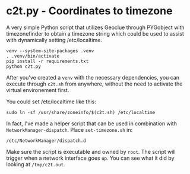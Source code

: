 # c2t.py - Coordinates to timezone

A very simple Python script that utilizes Geoclue through PYGobject with
timezonefinder to obtain a timezone string which could be used to assist
with dynamically setting /etc/localtime.

```
venv --system-site-packages .venv
. .venv/bin/activate
pip install -r requirements.txt
python c2t.py
```

After you've created a `venv` with the necessary dependencies, you can
execute through `c2t.sh` from anywhere, without the need to activate the
virtual environement first.

You could set /etc/localtime like this:

```
sudo ln -sf /usr/share/zoneinfo/$(c2t.sh) /etc/localtime
```

In fact, I've made a helper script that can be used in combination with
`NetworkManager-dispatch`. Place `set-timezone.sh` in:

`/etc/NetworkManager/dispatch.d`

Make sure the script is executable and owned by `root`. The script will
trigger when a network interface goes `up`. You can see what it did by
looking at `/tmp/c2t.out`.
